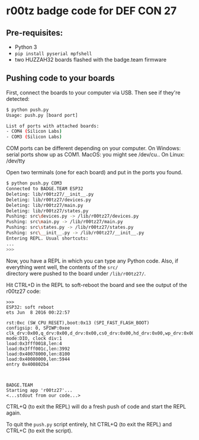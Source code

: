 # r00tz badge code for DEF CON 27

## Pre-requisites:
- Python 3
- `pip install pyserial mpfshell`
- two HUZZAH32 boards flashed with the badge.team firmware


## Pushing code to your boards
First, connect the boards to your computer via USB. Then see if they're detected:
```bash
$ python push.py
Usage: push.py [board port]

List of ports with attached boards:
- COM4 (Silicon Labs)
- COM3 (Silicon Labs)
```

COM ports can be different depending on your computer. On Windows: serial ports show up as COM1. MacOS: you might see /dev/cu.. On Linux: /dev/tty

Open two terminals (one for each board) and put in the ports you found.
```bash
$ python push.py COM3
Connected to BADGE.TEAM ESP32
Deleting: lib/r00tz27/__init__.py
Deleting: lib/r00tz27/devices.py
Deleting: lib/r00tz27/main.py
Deleting: lib/r00tz27/states.py
Pushing: src\devices.py -> /lib/r00tz27/devices.py
Pushing: src\main.py -> /lib/r00tz27/main.py
Pushing: src\states.py -> /lib/r00tz27/states.py
Pushing: src\__init__.py -> /lib/r00tz27/__init__.py
Entering REPL. Usual shortcuts:
...
>>> 
```

Now, you have a REPL in which you can type any Python code. Also, if everything went well, the contents of the `src/`  
directory were pushed to the board under `/lib/r00tz27/`.

Hit CTRL+D in the REPL to soft-reboot the board and see the output of the r00tz27 code:

```
>>>
ESP32: soft reboot
ets Jun  8 2016 00:22:57

rst:0xc (SW_CPU_RESET),boot:0x13 (SPI_FAST_FLASH_BOOT)
configsip: 0, SPIWP:0xee
clk_drv:0x00,q_drv:0x00,d_drv:0x00,cs0_drv:0x00,hd_drv:0x00,wp_drv:0x00
mode:DIO, clock div:1
load:0x3fff0018,len:4
load:0x3fff001c,len:3992
load:0x40078000,len:8100
load:0x40080000,len:5944
entry 0x400802b4



BADGE.TEAM
Starting app 'r00tz27'...
<...stdout from our code...>
```

CTRL+Q (to exit the REPL) will do a fresh push of code and start the REPL again.

To quit the `push.py` script entirely, hit CTRL+Q (to exit the REPL) and CTRL+C (to exit the script).
